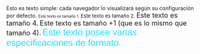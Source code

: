 <HTML>
<HEAD>
<TITLE>Ejemplo 3</TITLE>
</HEAD>
<BODY>
Esto es texto simple: cada navegador lo visualizará según su configuración por defecto.
<FONT SIZE="1">Este texto es tamaño 1.</FONT>
<FONT SIZE="2">Este texto es tamaño 2.</FONT>
<FONT SIZE="4">Este texto es tamaño 4.</FONT>
<FONT SIZE="+1">Este texto es tamaño +1 (que es lo mismo que tamaño 4).</FONT>
<FONT FACE="Arial" SIZE="5" COLOR="#22deff">Este texto posee varias especificaciones de formato.</FONT>
</BODY>
</HTML>
